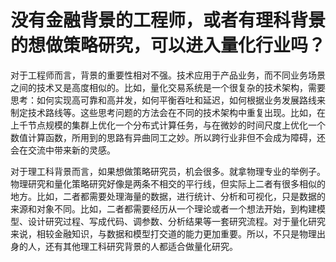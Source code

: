 # 没有金融背景的工程师，或者有理科背景的想做策略研究，可以进入量化行业吗？

对于工程师而言，背景的重要性相对不强。技术应用于产品业务，而不同业务场景之间的技术又是高度相似的。比如，量化交易系统是一个很复杂的技术架构，需要思考：如何实现高可靠和高并发，如何平衡吞吐和延迟，如何根据业务发展路线来制定技术路线等。这些思考问题的方法会在不同的技术架构中重复出现。比如，在上千节点规模的集群上优化一个分布式计算任务，与在微妙的时间尺度上优化一个数值计算函数，所用到的思路有异曲同工之妙。所以跨行业非但不会成为障碍，还会在交流中带来新的灵感。

对于理工科背景而言，如果想做策略研究员，机会很多。就拿物理专业的举例子。物理研究和量化策略研究好像是两条不相交的平行线，但实际上二者有很多相似的地方。比如，二者都需要处理海量的数据，进行统计、分析和可视化，只是数据的来源和对象不同。比如，二者都需要经历从一个理论或者一个想法开始，到构建模型、设计研究过程、写成代码、调参数、分析结果等一套研究流程。对于量化研究来说，相较金融知识，与数据和模型打交道的能力更加重要。所以，不只是物理出身的人，还有其他理工科研究背景的人都适合做量化研究。
